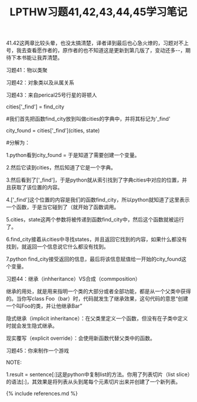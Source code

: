 ﻿---
layout: post
title: LPTHW习题41,42,43,44,45学习笔记
category: 笔记
---

41.42这两章比较头晕，也没太搞清楚，译者译到最后也心急火燎的，习题对不上号，我去查看愿作者的，原作者的也不知道这是更新到第几版了，变动还多--，期待下本书能让我弄清楚。

习题41：物以类聚

习题42：对象类以及从属关系

习题43：来自perical25号行星的哥顿人

cities['_find'] = find_city

#我们首先把函数find_city放到叫做cities的字典中，并将其标记为'_find'

city_found = cities['_find'](cities, state)

#分解为：

1.python看到city_found = 于是知道了需要创建一个变量。

2.然后它读到cities，然后知道了它是一个字典。

3.然后看到了['_find']，于是python就从索引找到了字典cities中对应的位置，并且获取了该位置的内容。

4.['_find']这个位置的内容是我们的函数find_city，所以python就知道了这里表示一个函数，于是当它碰到了（就开始了函数调用。

5.cities，state这两个参数将被传递到函数find_city中，然后这个函数就被运行了。

6.find_city接着从cities中寻找states，并且返回它找到的内容，如果什么都没有找到，就返回一个信息说它什么都没有找到。

7.python  find_city接受返回的信息，最后将该信息赋值给一开始的city_found这个变量。

习题44：继承（inhheritance）VS合成（commposition）

继承的用处，就是用来指明一个类的大部分或者全部功能，都是从一个父类中获得的。当你写class Foo（bar）时，代码就发生了继承效果，这句代码的意思“创建一个叫Foo的类，并让他继承Bar”

隐式继承（implicit inheritance）：在父类里定义一个函数，但没有在子类中定义时就会发生隐式继承。

现实覆写（explicit override）：会使用新函数代替父类中的函数。

习题45：你来制作一个游戏

NOTE:

1.result = sentence[:]这是python中复制list的方法。你用了列表切片（list slice）的语法[:]，其效果是将列表从头到尾每个元素切片出来并创建了一个新列表。



{% include references.md %}
